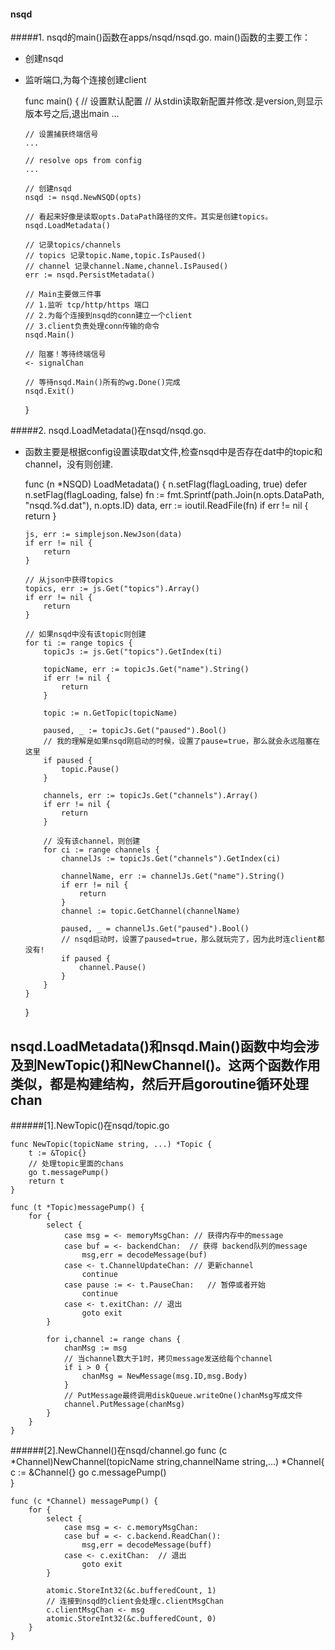 #### nsqd
#####1. nsqd的main()函数在apps/nsqd/nsqd.go.
main()函数的主要工作：
*	创建nsqd
* 	监听端口,为每个连接创建client
	
	func main() {
		// 设置默认配置
		// 从stdin读取新配置并修改.是version,则显示版本号之后,退出main
		...

		// 设置捕获终端信号 
		...

		// resolve ops from config
		... 

		// 创建nsqd 
		nsqd := nsqd.NewNSQD(opts) 

		// 看起来好像是读取opts.DataPath路径的文件。其实是创建topics。
		nsqd.LoadMetadata() 
	
		// 记录topics/channels 
		// topics 记录topic.Name,topic.IsPaused()
		// channel 记录channel.Name,channel.IsPaused()
		err := nsqd.PersistMetadata()

		// Main主要做三件事 
		// 1.监听 tcp/http/https 端口 
		// 2.为每个连接到nsqd的conn建立一个client
		// 3.client负责处理conn传输的命令
		nsqd.Main()

		// 阻塞！等待终端信号 
		<- signalChan 
	
		// 等待nsqd.Main()所有的wg.Done()完成
		nsqd.Exit()
	}

#####2. nsqd.LoadMetadata()在nsqd/nsqd.go.
*	函数主要是根据config设置读取dat文件,检查nsqd中是否存在dat中的topic和channel，没有则创建.

	func (n *NSQD) LoadMetadata() {
		n.setFlag(flagLoading, true)
		defer n.setFlag(flagLoading, false)
		fn := fmt.Sprintf(path.Join(n.opts.DataPath, "nsqd.%d.dat"), n.opts.ID)
		data, err := ioutil.ReadFile(fn)
		if err != nil {
			return
		}

		js, err := simplejson.NewJson(data)
		if err != nil {
			return
		}
	
		// 从json中获得topics	
		topics, err := js.Get("topics").Array()
		if err != nil {
			return
		}

		// 如果nsqd中没有该topic则创建
		for ti := range topics {
			topicJs := js.Get("topics").GetIndex(ti)

			topicName, err := topicJs.Get("name").String()
			if err != nil {
				return
			}
		
			topic := n.GetTopic(topicName)

			paused, _ := topicJs.Get("paused").Bool()
			// 我的理解是如果nsqd刚启动的时候，设置了pause=true，那么就会永远阻塞在这里
			if paused {
				topic.Pause()
			}

			channels, err := topicJs.Get("channels").Array()
			if err != nil {
				return
			}

			// 没有该channel，则创建
			for ci := range channels {
				channelJs := topicJs.Get("channels").GetIndex(ci)

				channelName, err := channelJs.Get("name").String()
				if err != nil {
					return
				}
				channel := topic.GetChannel(channelName)

				paused, _ = channelJs.Get("paused").Bool() 
				// nsqd启动时，设置了paused=true，那么就玩完了，因为此时连client都没有!
				if paused {
					channel.Pause()
				}
			}
		}
	}


nsqd.LoadMetadata()和nsqd.Main()函数中均会涉及到NewTopic()和NewChannel()。这两个函数作用类似，都是构建结构，然后开启goroutine循环处理chan
------
######[1].NewTopic()在nsqd/topic.go

	func NewTopic(topicName string, ...) *Topic {
		t := &Topic{}  
		// 处理topic里面的chans
		go t.messagePump() 
		return t
	}

	func (t *Topic)messagePump() {
		for {
			select {
				case msg = <- memoryMsgChan: // 获得内存中的message
				case buf = <- backendChan:  // 获得 backend队列的message 
					msg,err = decodeMessage(buf)
				case <- t.ChannelUpdateChan: // 更新channel  
					continue
				case pause := <- t.PauseChan: 	// 暂停或者开始
					continue 
				case <- t.exitChan: // 退出
					goto exit
			}

			for i,channel := range chans {
				chanMsg := msg 
				// 当channel数大于1时，拷贝message发送给每个channel
				if i > 0 {
					chanMsg = NewMessage(msg.ID,msg.Body)
				}
				// PutMessage最终调用diskQueue.writeOne()chanMsg写成文件
				channel.PutMessage(chanMsg)
			}
		}
	}


######[2].NewChannel()在nsqd/channel.go
	func (c *Channel)NewChannel(topicName string,channelName string,...) *Channel{
		c := &Channel{}
		go c.messagePump()	
	}

	func (c *Channel) messagePump() {
		for {
			select {
				case msg = <- c.memoryMsgChan: 
				case buf = <- c.backend.ReadChan():
					msg,err = decodeMessage(buff)
				case <- c.exitChan:  // 退出
					goto exit
			}

			atomic.StoreInt32(&c.bufferedCount, 1) 
			// 连接到nsqd的client会处理c.clientMsgChan
			c.clientMsgChan <- msg
			atomic.StoreInt32(&c.bufferedCount, 0)
		}
	}

